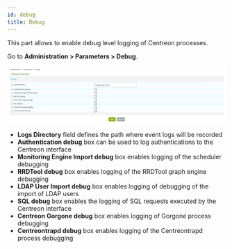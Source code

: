 ```yaml
---
id: debug
title: Debug
---
```


This part allows to enable debug level logging of Centreon processes.

Go to **Administration > Parameters > Debug**.

![image](../../assets/administration/parameters-debug.png)

- **Logs Directory** field defines the path where event logs will be recorded
- **Authentication debug** box can be used to log authentications to the
Centreon interface
- **Monitoring Engine Import debug** box enables logging of the scheduler
debugging
- **RRDTool debug** box enables logging of the RRDTool graph engine debugging
- **LDAP User Import debug** box enables logging of debugging of the import of
LDAP users
- **SQL debug** box enables the logging of SQL requests executed by the
Centreon interface
- **Centreon Gorgone debug** box enables logging of Gorgone process debugging
- **Centreontrapd debug** box enables logging of the Centreontrapd process
debugging
